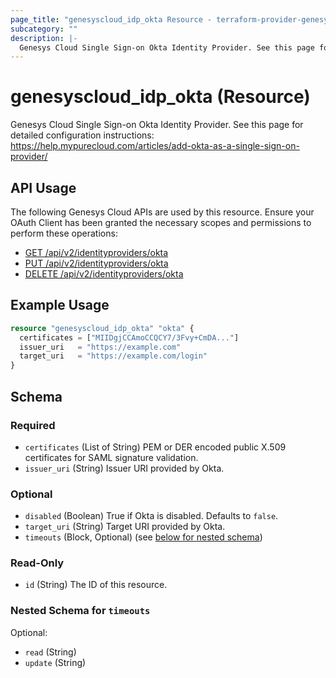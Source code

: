 ```yaml
---
page_title: "genesyscloud_idp_okta Resource - terraform-provider-genesyscloud"
subcategory: ""
description: |-
  Genesys Cloud Single Sign-on Okta Identity Provider. See this page for detailed configuration instructions: https://help.mypurecloud.com/articles/add-okta-as-a-single-sign-on-provider/
---
```

# genesyscloud_idp_okta (Resource)

Genesys Cloud Single Sign-on Okta Identity Provider. See this page for detailed configuration instructions: https://help.mypurecloud.com/articles/add-okta-as-a-single-sign-on-provider/

## API Usage
The following Genesys Cloud APIs are used by this resource. Ensure your OAuth Client has been granted the necessary scopes and permissions to perform these operations:

* [GET /api/v2/identityproviders/okta](https://developer.mypurecloud.com/api/rest/v2/identityprovider/#get-api-v2-identityproviders-okta)
* [PUT /api/v2/identityproviders/okta](https://developer.mypurecloud.com/api/rest/v2/identityprovider/#put-api-v2-identityproviders-okta)
* [DELETE /api/v2/identityproviders/okta](https://developer.mypurecloud.com/api/rest/v2/identityprovider/#delete-api-v2-identityproviders-okta)

## Example Usage

```terraform
resource "genesyscloud_idp_okta" "okta" {
  certificates = ["MIIDgjCCAmoCCQCY7/3Fvy+CmDA..."]
  issuer_uri   = "https://example.com"
  target_uri   = "https://example.com/login"
}
```

<!-- schema generated by tfplugindocs -->
## Schema

### Required

- `certificates` (List of String) PEM or DER encoded public X.509 certificates for SAML signature validation.
- `issuer_uri` (String) Issuer URI provided by Okta.

### Optional

- `disabled` (Boolean) True if Okta is disabled. Defaults to `false`.
- `target_uri` (String) Target URI provided by Okta.
- `timeouts` (Block, Optional) (see [below for nested schema](#nestedblock--timeouts))

### Read-Only

- `id` (String) The ID of this resource.

<a id="nestedblock--timeouts"></a>
### Nested Schema for `timeouts`

Optional:

- `read` (String)
- `update` (String)

